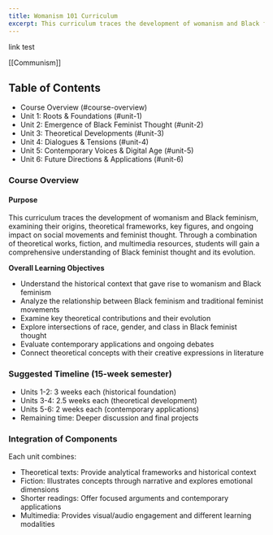 ```yaml
---
title: Womanism 101 Curriculum
excerpt: This curriculum traces the development of womanism and Black feminism, examining their origins, theoretical frameworks, key figures, and ongoing impact on social movements and feminist thought. 
---
```


link test 

[[Communism]]

## Table of Contents
- Course Overview (#course-overview)
- Unit 1: Roots & Foundations (#unit-1)
- Unit 2: Emergence of Black Feminist Thought (#unit-2)
- Unit 3: Theoretical Developments (#unit-3)
- Unit 4: Dialogues & Tensions (#unit-4)
- Unit 5: Contemporary Voices & Digital Age (#unit-5)
- Unit 6: Future Directions & Applications (#unit-6)

### Course Overview 
#### Purpose

This curriculum traces the development of womanism and Black feminism, examining their origins, theoretical frameworks, key figures, and ongoing impact on social movements and feminist thought. Through a combination of theoretical works, fiction, and multimedia resources, students will gain a comprehensive understanding of Black feminist thought and its evolution.

**Overall Learning Objectives** 

- Understand the historical context that gave rise to womanism and Black feminism
- Analyze the relationship between Black feminism and traditional feminist movements
- Examine key theoretical contributions and their evolution
- Explore intersections of race, gender, and class in Black feminist thought
- Evaluate contemporary applications and ongoing debates
- Connect theoretical concepts with their creative expressions in literature

### Suggested Timeline (15-week semester)
- Units 1-2: 3 weeks each (historical foundation)
- Units 3-4: 2.5 weeks each (theoretical development)
- Units 5-6: 2 weeks each (contemporary applications)
- Remaining time: Deeper discussion and final projects


### Integration of Components
Each unit combines:
- Theoretical texts: Provide analytical frameworks and historical context
- Fiction: Illustrates concepts through narrative and explores emotional dimensions
- Shorter readings: Offer focused arguments and contemporary applications
- Multimedia: Provides visual/audio engagement and different learning modalities
